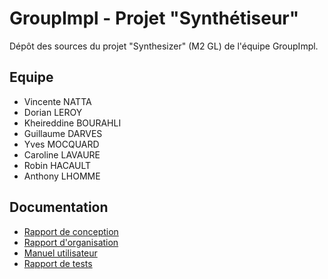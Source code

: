# GroupImpl - Projet "Synthétiseur"
Dépôt des sources du projet "Synthesizer" (M2 GL) de l'équipe GroupImpl.

## Equipe
- Vincente NATTA
- Dorian LEROY
- Kheireddine BOURAHLI
- Guillaume DARVES
- Yves MOCQUARD
- Caroline LAVAURE
- Robin HACAULT
- Anthony LHOMME

## Documentation
 - [Rapport de conception](https://bitbucket.org/groupimpl/projectsynthesizer/src/307c9b2ec06929a3d7486a91e6b701ed0f0be84b/rapports/Synthetiseur-Conception.pdf?at=master)
 - [Rapport d'organisation](https://bitbucket.org/groupimpl/projectsynthesizer/src/307c9b2ec06929a3d7486a91e6b701ed0f0be84b/rapports/Rapportdorganisation.pdf?at=master)
 - [Manuel utilisateur](https://bitbucket.org/groupimpl/projectsynthesizer/src/307c9b2ec06929a3d7486a91e6b701ed0f0be84b/rapports/ManuelUtilisateurSynthesizer.pdf?at=master)
 - [Rapport de tests](https://bitbucket.org/groupimpl/projectsynthesizer/src/307c9b2ec06929a3d7486a91e6b701ed0f0be84b/rapports/Rapportdetest.pdf?at=master)